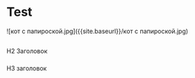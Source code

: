 # Test
![кот с папироской.jpg]({{site.baseurl}}/кот с папироской.jpg)
##

H2 Заголовок
###

H3 заголовок
